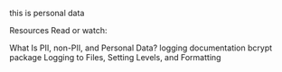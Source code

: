 this is personal data

Resources
Read or watch:

What Is PII, non-PII, and Personal Data?
logging documentation
bcrypt package
Logging to Files, Setting Levels, and Formatting
